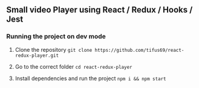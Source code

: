 ## Small video Player using React / Redux / Hooks / Jest

### Running the project on dev mode

1. Clone the repository
   `git clone https://github.com/tifus69/react-redux-player.git`

2. Go to the correct folder
   `cd react-redux-player`

3. Install dependencies and run the project
   `npm i && npm start`
